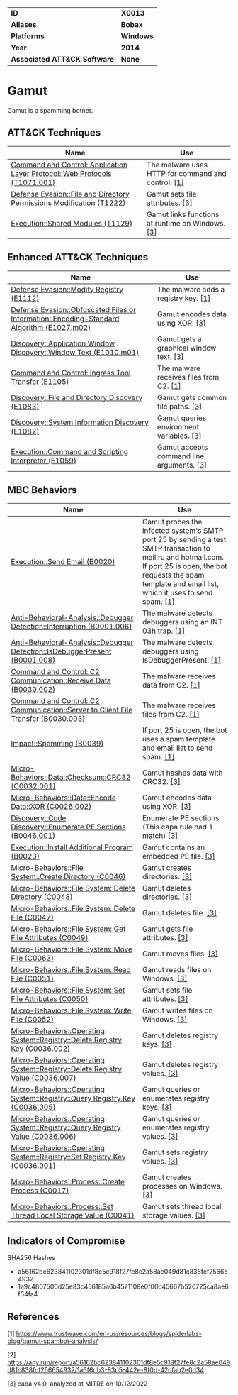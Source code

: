 <table>
<tr>
<td><b>ID</b></td>
<td><b>X0013</b></td>
</tr>
<tr>
<td><b>Aliases</b></td>
<td><b>Bobax</b></td>
</tr>
<tr>
<td><b>Platforms</b></td>
<td><b>Windows</b></td>
</tr>
<tr>
<td><b>Year</b></td>
<td><b>2014</b></td>
</tr>
<tr>
<td><b>Associated ATT&CK Software</b></td>
<td><b>None</b></td>
</tr>
</table>


# Gamut

Gamut is a spamming botnet.


## ATT&CK Techniques

|Name|Use|
|---|---|
|[Command and Control::Application Layer Protocol::Web Protocols (T1071.001)](https://attack.mitre.org/techniques/T1071/001/)|The malware uses HTTP for command and control. [[1]](#1)|
|[Defense Evasion::File and Directory Permissions Modification (T1222)](https://attack.mitre.org/techniques/T1222)|Gamut sets file attributes. [[3]](#3)|
|[Execution::Shared Modules (T1129)](https://attack.mitre.org/techniques/T1129)|Gamut links functions at runtime on Windows. [[3]](#3)|


## Enhanced ATT&CK Techniques

|Name|Use|
|---|---|
|[Defense Evasion::Modify Registry (E1112)](../defense-evasion/modify-registry.md)|The malware adds a registry key. [[1]](#1)|
|[Defense Evasion::Obfuscated Files or Information::Encoding-Standard Algorithm (E1027.m02)](../defense-evasion/obfuscated-files-or-information.md)|Gamut encodes data using XOR. [[3]](#3)|
|[Discovery::Application Window Discovery::Window Text (E1010.m01)](../discovery/application-window-discovery.md)|Gamut gets a graphical window text. [[3]](#3)|
|[Command and Control::Ingress Tool Transfer (E1105)](../command-and-control/ingress-tool-transfer.md)|The malware receives files from C2. [[1]](#1)|
|[Discovery::File and Directory Discovery (E1083)](../discovery/file-and-directory-discovery.md)|Gamut gets common file paths. [[3]](#3)|
|[Discovery::System Information Discovery (E1082)](../discovery/system-information-discovery.md)|Gamut queries environment variables. [[3]](#3)|
|[Execution::Command and Scripting Interpreter (E1059)](../execution/command-and-scripting-interpreter.md)|Gamut accepts command line arguments. [[3]](#3)|


## MBC Behaviors

|Name|Use|
|---|---|
|[Execution::Send Email (B0020)](../execution/send-email.md)|Gamut probes the infected system's SMTP port 25 by sending a test SMTP transaction to mail.ru and hotmail.com. If port 25 is open, the bot requests the spam template and email list, which it uses to send spam. [[1]](#1)|
|[Anti-Behavioral-Analysis::Debugger Detection::Interruption (B0001.006)](../anti-behavioral-analysis/debugger-detection.md)|The malware detects debuggers using an INT 03h trap. [[1]](#1)|
|[Anti-Behavioral-Analysis::Debugger Detection::IsDebuggerPresent (B0001.008)](../anti-behavioral-analysis/debugger-detection.md)|The malware detects debuggers using IsDebuggerPresent. [[1]](#1)|
|[Command and Control::C2 Communication::Receive Data (B0030.002)](../command-and-control/c2-communication.md)|The malware receives data from C2. [[1]](#1)|
|[Command and Control::C2 Communication::Server to Client File Transfer (B0030.003)](../command-and-control/c2-communication.md)|The malware receives files from C2. [[1]](#1)|
|[Impact::Spamming (B0039)](../impact/spamming.md)|If port 25 is open, the bot uses a spam template and email list to send spam. [[1]](#1)|
|[Micro-Behaviors::Data::Checksum::CRC32 (C0032.001)](../micro-behaviors/data/checksum.md)|Gamut hashes data with CRC32. [[3]](#3)|
|[Micro-Behaviors::Data::Encode Data::XOR (C0026.002)](../micro-behaviors/data/encode-data.md)|Gamut encodes data using XOR. [[3]](#3)|
|[Discovery::Code Discovery::Enumerate PE Sections (B0046.001)](../discovery/code-discovery.md)|Enumerate PE sections (This capa rule had 1 match) [[3]](#3) |
|[Execution::Install Additional Program (B0023)](../execution/install-additional-program.md)|Gamut contains an embedded PE file. [[3]](#3)|
|[Micro-Behaviors::File System::Create Directory (C0046)](../micro-behaviors/file-system/create-directory.md)|Gamut creates directories. [[3]](#3)|
|[Micro-Behaviors::File System::Delete Directory (C0048)](../micro-behaviors/file-system/delete-directory.md)|Gamut deletes directories. [[3]](#3)|
|[Micro-Behaviors::File System::Delete File (C0047)](../micro-behaviors/file-system/delete-file.md)|Gamut deletes file. [[3]](#3)|
|[Micro-Behaviors::File System::Get File Attributes (C0049)](../micro-behaviors/file-system/get-file-attributes.md)|Gamut gets file attributes. [[3]](#3)|
|[Micro-Behaviors::File System::Move File (C0063)](../micro-behaviors/file-system/move-file.md)|Gamut moves files. [[3]](#3)|
|[Micro-Behaviors::File System::Read File (C0051)](../micro-behaviors/file-system/read-file.md)|Gamut reads files on Windows. [[3]](#3)|
|[Micro-Behaviors::File System::Set File Attributes (C0050)](../micro-behaviors/file-system/set-file-attributes.md)|Gamut sets file attributes. [[3]](#3)|
|[Micro-Behaviors::File System::Write File (C0052)](../micro-behaviors/file-system/writes-file.md)|Gamut writes files on Windows. [[3]](#3)|
|[Micro-Behaviors::Operating System::Registry::Delete Registry Key (C0036.002)](../micro-behaviors/operating-system/registry.md)|Gamut deletes registry keys. [[3]](#3)|
|[Micro-Behaviors::Operating System::Registry::Delete Registry Value (C0036.007)](../micro-behaviors/operating-system/registry.md)|Gamut deletes registry values. [[3]](#3)|
|[Micro-Behaviors::Operating System::Registry::Query Registry Key (C0036.005)](../micro-behaviors/operating-system/registry.md)|Gamut queries or enumerates registry keys. [[3]](#3)|
|[Micro-Behaviors::Operating System::Registry::Query Registry Value (C0036.006)](../micro-behaviors/operating-system/registry.md)|Gamut queries or enumerates registry values. [[3]](#3)|
|[Micro-Behaviors::Operating System::Registry::Set Registry Key (C0036.001)](../micro-behaviors/operating-system/registry.md)|Gamut sets registry values. [[3]](#3)|
|[Micro-Behaviors::Process::Create Process (C0017)](../micro-behaviors/process/create-process.md)|Gamut creates processes on Windows. [[3]](#3)|
|[Micro-Behaviors::Process::Set Thread Local Storage Value (C0041)](../micro-behaviors/process/set-thread-local-storage-value.md)|Gamut sets thread local storage values. [[3]](#3)|


## Indicators of Compromise

SHA256 Hashes
- a56162bc623841102301df8e5c918f27fe8c2a58ae049d81c838fcf256654932
- 1a9c4807500d25e83c456185a6b4571108e0f00c45667b520725ca8ae6f34fa4

## References

<a name="1">[1]</a> https://www.trustwave.com/en-us/resources/blogs/spiderlabs-blog/gamut-spambot-analysis/

<a name="2">[2]</a> https://any.run/report/a56162bc623841102301df8e5c918f27fe8c2a58ae049d81c838fcf256654932/1a6f6db3-83d5-442e-8f0d-42cfab2e0d34

<a name="3">[3]</a> capa v4.0, analyzed at MITRE on 10/12/2022

